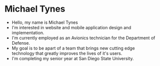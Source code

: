 # Michael Tynes

- Hello, my name is Michael Tynes
- I'm interested in website and mobile application design and implementation.
- I'm currently employed as an Avionics technician for the Department of Defense. 
- My goal is to be apart of a team that brings new cutting edge technology that greatly improves the lives of it's users.
- I'm completing my senior year at San Diego State University.

